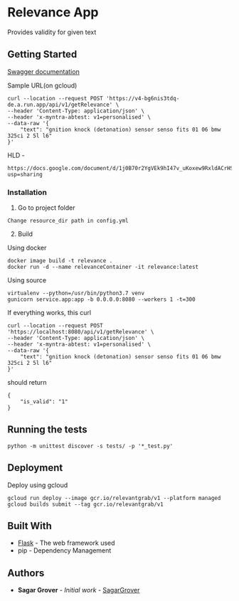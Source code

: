 # Relevance App

Provides validity for given text

## Getting Started

[Swagger documentation](https://v4-bg6nis3tdq-de.a.run.app/apidocs)


Sample URL(on gcloud)
```
curl --location --request POST 'https://v4-bg6nis3tdq-de.a.run.app/api/v1/getRelevance' \
--header 'Content-Type: application/json' \
--header 'x-myntra-abtest: v1=personalised' \
--data-raw '{
    "text": "gnition knock (detonation) sensor senso fits 01 06 bmw 325ci 2 5l l6"
}'
```

HLD -
```
https://docs.google.com/document/d/1j0B70r2YgVEk9hI47v_uKoxew9RxldACrHSbCVtbAGw/edit?usp=sharing
```
### Installation

1. Go to project folder
```
Change resource_dir path in config.yml
```
2. Build

Using docker

```
docker image build -t relevance .
docker run -d --name relevanceContainer -it relevance:latest

```

Using source
```
virtualenv --python=/usr/bin/python3.7 venv
gunicorn service.app:app -b 0.0.0.0:8080 --workers 1 -t=300
```

If everything works, this curl
```
curl --location --request POST 'https://localhost:8080/api/v1/getRelevance' \
--header 'Content-Type: application/json' \
--header 'x-myntra-abtest: v1=personalised' \
--data-raw '{
    "text": "gnition knock (detonation) sensor senso fits 01 06 bmw 325ci 2 5l l6"
}'
```
should return
```
{
    "is_valid": "1"
}
```

## Running the tests


```
python -m unittest discover -s tests/ -p '*_test.py'
```

## Deployment

Deploy using gcloud
```
gcloud run deploy --image gcr.io/relevantgrab/v1 --platform managed
gcloud builds submit --tag gcr.io/relevantgrab/v1
```

## Built With

* [Flask](https://www.palletsprojects.com/p/flask/) - The web framework used
* pip - Dependency Management


## Authors

* **Sagar Grover** - *Initial work* - [SagarGrover](https://github.com/sagargrover)

